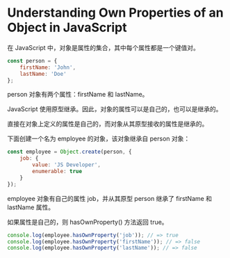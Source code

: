 # Understanding Own Properties of an Object in JavaScript

在 JavaScript 中，对象是属性的集合，其中每个属性都是一个键值对。

```js
const person = {
    firstName: 'John',
    lastName: 'Doe'
};
```

person 对象有两个属性：firstName 和 lastName。

JavaScript 使用原型继承。因此，对象的属性可以是自己的，也可以是继承的。

直接在对象上定义的属性是自己的，而对象从其原型接收的属性是继承的。

下面创建一个名为 employee 的对象，该对象继承自 person 对象：

```js
const employee = Object.create(person, {
    job: {
        value: 'JS Developer',
        enumerable: true
    }
});
```

employee 对象有自己的属性 job，并从其原型 person 继承了 firstName 和 lastName 属性。

如果属性是自己的，则 hasOwnProperty() 方法返回 true。

```js
console.log(employee.hasOwnProperty('job')); // => true
console.log(employee.hasOwnProperty('firstName')); // => false
console.log(employee.hasOwnProperty('lastName')); // => false
```
